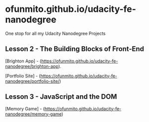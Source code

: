 # ofunmito.github.io/udacity-fe-nanodegree

One stop for all my Udacity Nanodegree Projects

## Lesson 2 - The Building Blocks of Front-End

[Brighton App] - (https://ofunmito.github.io/udacity-fe-nanodegree/brighton-app).

[Portfolio Site] - (https://ofunmito.github.io/udacity-fe-nanodegree/portfolio-site/)

## Lesson 3 - JavaScript and the DOM

[Memory Game] - (https://ofunmito.github.io/udacity-fe-nanodegree/memory-game)
